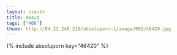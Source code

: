 ```yaml
--- 
layout: sieutv
title: 46420
tags: ["46k"]
thumb: http://94.23.248.219/absoluporn-1/image/002/46420.jpg
---
```

{% include absoluporn key="46420" %} 
